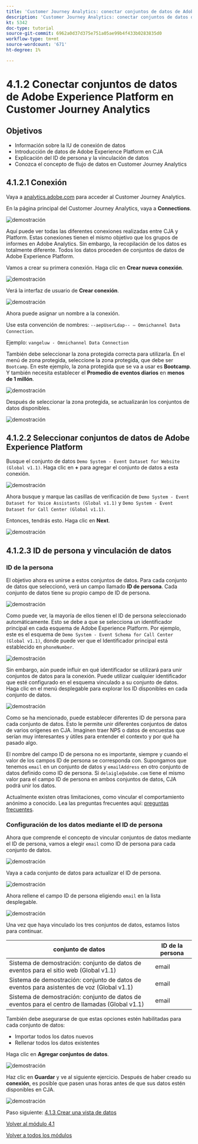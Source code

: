 ```yaml
---
title: 'Customer Journey Analytics: conectar conjuntos de datos de Adobe Experience Platform en Customer Journey Analytics'
description: 'Customer Journey Analytics: conectar conjuntos de datos de Adobe Experience Platform en Customer Journey Analytics'
kt: 5342
doc-type: tutorial
source-git-commit: 6962a0d37d375e751a05ae99b4f433b0283835d0
workflow-type: tm+mt
source-wordcount: '671'
ht-degree: 1%

---
```


# 4.1.2 Conectar conjuntos de datos de Adobe Experience Platform en Customer Journey Analytics

## Objetivos

- Información sobre la IU de conexión de datos
- Introducción de datos de Adobe Experience Platform en CJA
- Explicación del ID de persona y la vinculación de datos
- Conozca el concepto de flujo de datos en Customer Journey Analytics

## 4.1.2.1 Conexión

Vaya a [analytics.adobe.com](https://analytics.adobe.com) para acceder al Customer Journey Analytics.

En la página principal del Customer Journey Analytics, vaya a **Connections**.

![demostración](./images/cja2.png)

Aquí puede ver todas las diferentes conexiones realizadas entre CJA y Platform. Estas conexiones tienen el mismo objetivo que los grupos de informes en Adobe Analytics. Sin embargo, la recopilación de los datos es totalmente diferente. Todos los datos proceden de conjuntos de datos de Adobe Experience Platform.

Vamos a crear su primera conexión. Haga clic en **Crear nueva conexión**.

![demostración](./images/cja4.png)

Verá la interfaz de usuario de **Crear conexión**.

![demostración](./images/cja5.png)

Ahora puede asignar un nombre a la conexión.

Use esta convención de nombres: `--aepUserLdap-- – Omnichannel Data Connection`.

Ejemplo: `vangeluw - Omnichannel Data Connection`

También debe seleccionar la zona protegida correcta para utilizarla. En el menú de zona protegida, seleccione la zona protegida, que debe ser `Bootcamp`. En este ejemplo, la zona protegida que se va a usar es **Bootcamp**. Y también necesita establecer el **Promedio de eventos diarios** en **menos de 1 millón**.

![demostración](./images/cjasb.png)

Después de seleccionar la zona protegida, se actualizarán los conjuntos de datos disponibles.

![demostración](./images/cjasb1.png)

## 4.1.2.2 Seleccionar conjuntos de datos de Adobe Experience Platform

Busque el conjunto de datos `Demo System - Event Dataset for Website (Global v1.1)`. Haga clic en **+** para agregar el conjunto de datos a esta conexión.

![demostración](./images/cja7.png)

Ahora busque y marque las casillas de verificación de `Demo System - Event Dataset for Voice Assistants (Global v1.1)` y `Demo System - Event Dataset for Call Center (Global v1.1)`.

Entonces, tendrás esto. Haga clic en **Next**.

![demostración](./images/cja9.png)

## 4.1.2.3 ID de persona y vinculación de datos

### ID de la persona

El objetivo ahora es unirse a estos conjuntos de datos. Para cada conjunto de datos que seleccionó, verá un campo llamado **ID de persona**. Cada conjunto de datos tiene su propio campo de ID de persona.

![demostración](./images/cja11.png)

Como puede ver, la mayoría de ellos tienen el ID de persona seleccionado automáticamente. Esto se debe a que se selecciona un identificador principal en cada esquema de Adobe Experience Platform. Por ejemplo, este es el esquema de `Demo System - Event Schema for Call Center (Global v1.1)`, donde puede ver que el Identificador principal está establecido en `phoneNumber`.

![demostración](./images/cja13.png)

Sin embargo, aún puede influir en qué identificador se utilizará para unir conjuntos de datos para la conexión. Puede utilizar cualquier identificador que esté configurado en el esquema vinculado a su conjunto de datos. Haga clic en el menú desplegable para explorar los ID disponibles en cada conjunto de datos.

![demostración](./images/cja14.png)

Como se ha mencionado, puede establecer diferentes ID de persona para cada conjunto de datos. Esto le permite unir diferentes conjuntos de datos de varios orígenes en CJA. Imaginen traer NPS o datos de encuestas que serían muy interesantes y útiles para entender el contexto y por qué ha pasado algo.

El nombre del campo ID de persona no es importante, siempre y cuando el valor de los campos ID de persona se corresponda con. Supongamos que tenemos `email` en un conjunto de datos y `emailAddress` en otro conjunto de datos definido como ID de persona. Si `delaigle@adobe.com` tiene el mismo valor para el campo ID de persona en ambos conjuntos de datos, CJA podrá unir los datos.

Actualmente existen otras limitaciones, como vincular el comportamiento anónimo a conocido. Lea las preguntas frecuentes aquí: [preguntas frecuentes](https://experienceleague.adobe.com/docs/analytics-platform/using/cja-overview/cja-faq.html).

### Configuración de los datos mediante el ID de persona

Ahora que comprende el concepto de vincular conjuntos de datos mediante el ID de persona, vamos a elegir `email` como ID de persona para cada conjunto de datos.

![demostración](./images/cja15.png)

Vaya a cada conjunto de datos para actualizar el ID de persona.

![demostración](./images/cja12a.png)

Ahora rellene el campo ID de persona eligiendo `email` en la lista desplegable.

![demostración](./images/cja17.png)

Una vez que haya vinculado los tres conjuntos de datos, estamos listos para continuar.

| conjunto de datos | ID de la persona |
| ----------------- |-------------| 
| Sistema de demostración: conjunto de datos de eventos para el sitio web (Global v1.1) | email |
| Sistema de demostración: conjunto de datos de eventos para asistentes de voz (Global v1.1) | email |
| Sistema de demostración: conjunto de datos de eventos para el centro de llamadas (Global v1.1) | email |

También debe asegurarse de que estas opciones estén habilitadas para cada conjunto de datos:

- Importar todos los datos nuevos
- Rellenar todos los datos existentes

Haga clic en **Agregar conjuntos de datos**.

![demostración](./images/cja16.png)

Haz clic en **Guardar** y ve al siguiente ejercicio.
Después de haber creado su **conexión**, es posible que pasen unas horas antes de que sus datos estén disponibles en CJA.

![demostración](./images/cja20.png)

Paso siguiente: [4.1.3 Crear una vista de datos](./ex3.md)

[Volver al módulo 4.1](./customer-journey-analytics-build-a-dashboard.md)

[Volver a todos los módulos](./../../../overview.md)
